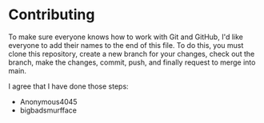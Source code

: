 # Contributing
To make sure everyone knows how to work with Git and GitHub, I'd like everyone to add their names to the end of this file.
To do this, you must clone this repository, create a new branch for your changes, check out the branch, make the changes,
commit, push, and finally request to merge into main.  

I agree that I have done those steps:
- Anonymous4045
- bigbadsmurfface